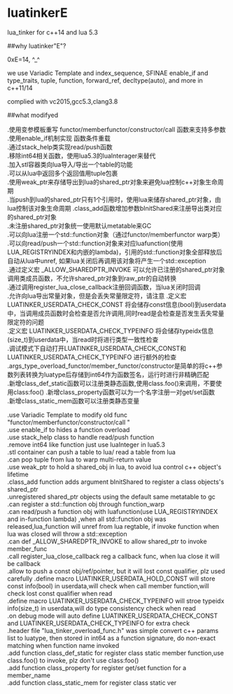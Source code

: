 # luatinkerE
lua_tinker for c++14 and lua 5.3

##why luatinker"E"?

0xE=14, ^_^


we use Variadic Template and index_sequence, SFINAE enable_if and type_traits, tuple, function, forward_ref, decltype(auto), and more in c++11/14


complied with vc2015,gcc5.3,clang3.8


##what modifyed

.使用变参模板重写 functor/memberfunctor/constructor/call 函数来支持多参数  
.使用enable_if机制实现 函数条件重载  
.通过stack_help类实现read/push函数  
.移除int64相关函数，使用lua5.3的luaInterager来替代  
.加入stl容器类向lua导入/导出一个table的功能  
.可以从lua中返回多个返回值用tuple包裹  
.使用weak_ptr来存储导出到lua的shared_ptr对象来避免lua控制c++对象生命周期  
.当push到lua的shared_ptr只有1个引用时，使用lua来储存shared_ptr对象，由lua控制该对象生命周期
.class_add函数增加参数bInitShared来注册导出类对应的shared_ptr对象  
.未注册shared_ptr对象统一使用默认metatable来GC  
.可以向lua注册一个std::function对象（通过functor/memberfunctor warp类）  
.可以向read/push一个std::function对象来对应luafunction(使用LUA_REGISTRYINDEX和内嵌的lambda)，引用的std::function对象全部释放后自动从lua中unref, 如果lua关闭后再调用该对象将产生一个std::exception  
.通过定义宏 _ALLOW_SHAREDPTR_INVOKE 可以允许已注册的shared_ptr对象调用类成员函数，不允许shared_ptr对象到raw_ptr的自动转换  
.通过调用register_lua_close_callback注册回调函数，当lua关闭时回调  
.允许向lua导出常量对象，但是会丢失常量限定符，请注意 
.定义宏 LUATINKER_USERDATA_CHECK_CONST 将会储存const信息(bool)到userdata中，当调用成员函数时会检查是否允许调用,同时read是会检查是否发生丢失常量限定符的问题  
.定义宏 LUATINKER_USERDATA_CHECK_TYPEINFO 将会储存typeidx信息(size_t)到userdata中，当read时将进行类型一致性检查  
.调试模式下自动打开LUATINKER_USERDATA_CHECK_CONST和LUATINKER_USERDATA_CHECK_TYPEINFO 进行额外的检查  
.args_type_overload_functor/member_functor/constructor是简单的将c++参数列表转换为luatype后存储到int64作为函数签名，运行时进行非精确匹配  
.新增class_def_static函数可以注册类静态函数,使用class.foo()来调用，不要使用class:foo() 
.新增class_property函数可以为一个名字注册一对get/set函数  
.新增class_static_mem函数可以注册类静态变量  



.use Variadic Template to modify old func "functor/memberfunctor/constructor/call "  
.use enable_if to hides a function overload  
.use stack_help class to handle read/push function  
.remove int64 like function just use luaInteger in lua5.3  
.stl container can push a table to lua/ read a table from lua  
.can pop tuple from lua to warp multi-return value  
.use weak_ptr to hold a shared_obj in lua, to avoid lua control c++ object's lifetime  
.class_add function adds argument bInitShared to register a class objects's shared_ptr  
.unregistered shared_ptr objects using the default same metatable to gc  
.can register a std::function obj through function_warp  
.can read/push a function obj with luafunction(use LUA_REGISTRYINDEX and in-function lambda)  ,when all std::function obj was released,lua_function will unref from lua regtable, if invoke function when lua was closed will throw a std::exception  
.can def _ALLOW_SHAREDPTR_INVOKE to allow shared_ptr to invoke member_func  
.call register_lua_close_callback reg a callback func, when lua close it will be callback  
.allow to push a const obj/ref/pointer, but it will lost const qualifier, plz used carefully 
.define macro LUATINKER_USERDATA_HOLD_CONST will store const info(bool) in userdata,will check when call member function,will check lost const qualifier when read   
.define macro LUATINKER_USERDATA_CHECK_TYPEINFO will stroe typeidx info(size_t) in userdata,will do type consistency check when read  
.on debug mode will auto define LUATINKER_USERDATA_CHECK_CONST and LUATINKER_USERDATA_CHECK_TYPEINFO for extra check  
.header file "lua_tinker_overload_func.h" was simple convert c++ params list to luatype, then stored in int64 as a function signature, do non-exact matching when function name invoked  
.add function class_def_static for register class static member function,use class.foo() to invoke, plz don't use class:foo()  
.add function class_property for register get/set function for a member_name  
.add function class_static_mem for register class static ver  

